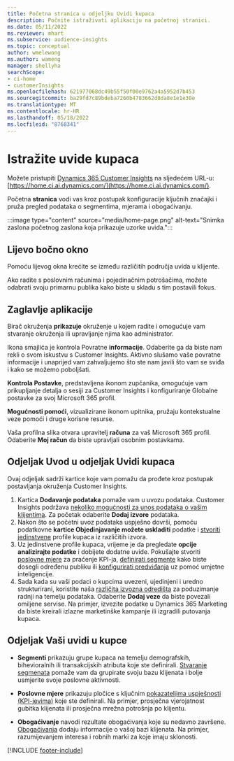 ```yaml
---
title: Početna stranica u odjeljku Uvidi kupaca
description: Počnite istraživati aplikaciju na početnoj stranici.
ms.date: 05/11/2022
ms.reviewer: mhart
ms.subservice: audience-insights
ms.topic: conceptual
author: wmelewong
ms.author: wameng
manager: shellyha
searchScope:
- ci-home
- customerInsights
ms.openlocfilehash: 621977068dc49b55f50f00e9762a4a5952d7b453
ms.sourcegitcommit: ba29fd7c89bdeba7260b4783662d8da8e1e1e30e
ms.translationtype: MT
ms.contentlocale: hr-HR
ms.lasthandoff: 05/18/2022
ms.locfileid: "8768341"
---
```

# <a name="explore-customer-insights"></a>Istražite uvide kupaca

Možete pristupiti [Dynamics 365 Customer Insights](https://home.ci.ai.dynamics.com/) na sljedećem URL-u: [https://home.ci.ai.dynamics.com/](https://home.ci.ai.dynamics.com/).

Početna **stranica** vodi vas kroz postupak konfiguracije ključnih značajki i pruža pregled podataka o segmentima, mjerama i obogaćivanju.

:::image type="content" source="media/home-page.png" alt-text="Snimka zaslona početnog zaslona koja prikazuje uzorke uvida.":::

## <a name="left-side-pane"></a>Lijevo bočno okno

Pomoću lijevog okna krećite se između različitih područja uvida u klijente.

Ako radite s poslovnim računima i pojedinačnim potrošačima, možete odabrati svoju primarnu publika kako biste u skladu s tim postavili fokus.

## <a name="application-header"></a>Zaglavlje aplikacije

Birač okruženja **prikazuje** okruženje u kojem radite i omogućuje vam stvaranje okruženja ili upravljanje njima kao administrator.

Ikona smajlića je kontrola Povratne **informacije**. Odaberite ga da biste nam rekli o svom iskustvu s Customer Insights. Aktivno slušamo vaše povratne informacije i unaprijed vam zahvaljujemo što ste nam javili što vam se sviđa i kako se možemo poboljšati.

**Kontrola Postavke**, predstavljena ikonom zupčanika, omogućuje vam prikupljanje detalja o sesiji za Customer Insights i konfiguriranje Globalne postavke za svoj Microsoft 365 profil.

**Mogućnosti pomoći**, vizualizirane ikonom upitnika, pružaju kontekstualne veze pomoći i druge korisne resurse.

Vaša profilna slika otvara upravitelj **računa** za vaš Microsoft 365 profil. Odaberite **Moj račun** da biste upravljali osobnim postavkama.

## <a name="getting-started-with-customer-insights-section"></a>Odjeljak Uvod u odjeljak Uvidi kupaca

Ovaj odjeljak sadrži kartice koje vam pomažu da prođete kroz postupak postavljanja okruženja Customer Insights.

1. Kartica **Dodavanje podataka** pomaže vam u uvozu podataka. Customer Insights podržava [nekoliko mogućnosti za unos podataka o vašim klijentima](data-sources.md). Za početak odaberite **Dodaj izvore** podataka.
1. Nakon što se početni uvoz podataka uspješno dovrši, pomoću podatkovne **kartice Objedinjavanje možete uskladiti** podatke i [stvoriti jedinstvene](data-unification.md) profile kupaca iz različitih izvora. 
1. Uz jedinstvene profile kupaca, vrijeme je da pregledate **opcije analizirajte podatke** i dobijete dodatne uvide. Pokušajte stvoriti [poslovne mjere](measures.md) za praćenje KPI-ja, [definirati segmente](segments.md) kako biste dosegli određenu publiku ili [konfigurirati predviđanja](predictions-overview.md) uz pomoć umjetne inteligencije.
1. Sada kada su vaši podaci o kupcima uvezeni, ujedinjeni i uredno strukturirani, koristite naša [različita izvozna odredišta](export-destinations.md) za poduzimanje radnji na temelju podataka. Odaberite **Dodaj veze** da biste povezali omiljene servise. Na primjer, izvezite podatke u Dynamics 365 Marketing da biste kreirali izlazne marketinške kampanje ili izgradili putovanja kupaca. 

## <a name="your-customer-insights-section"></a>Odjeljak Vaši uvidi u kupce

- **Segmenti** prikazuju grupe kupaca na temelju demografskih, bihevioralnih ili transakcijskih atributa koje ste definirali. [Stvaranje segmenata](segments.md) pomaže vam da grupirate svoju bazu klijenata i bolje usmjerite svoje poslovne aktivnosti.

- **Poslovne mjere** prikazuju pločice s ključnim [pokazateljima uspješnosti (KPI-jevima)](measures.md) koje ste definirali. Na primjer, prosječna vjerojatnost gubitka klijenata ili prosječna mrežna potrošnja po klijentu.

- **Obogaćivanje** navodi rezultate obogaćivanja koje su nedavno završene. [Obogaćivanja](enrichment-hub.md) dodaju informacije o vašoj bazi klijenata. Na primjer, razumijevanjem interesa i robnih marki za koje imaju sklonosti.


[!INCLUDE [footer-include](includes/footer-banner.md)]
